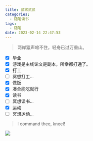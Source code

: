 ```yaml
---
title: 贰零贰贰
categories:
  - 随笔读书
tags:
  - 随笔
date: 2023-02-14 22:47:53
---
```

> 两岸猿声啼不住，轻舟已过万重山。

<!-- more -->

- [X] 毕业
- [x] 游戏是主线论文是副本，所幸都打通了。
- [X] 打工
- [ ] 冥想打工...
- [X] 做饭
- [x] 凑合能吃就行
- [X] 读书
- [ ] 冥想读书...
- [X] 运动
- [ ] 冥想运动...
> I command thee, kneel!

![](/images/eldenring.png)
